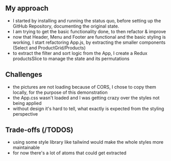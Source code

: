 ## My approach
- I started by installing and running the status quo, before setting up the GitHub Repository, documenting the original state.
- I am trying to get the basic functionality done, to then refactor & improve
- now that Header, Menu and Footer are functional and the basic styling is working, I start refactoring App.js, by extracting the smaller components (Select and ProductGrid/Products)
- to extract the filter and sort logic from the App, I create a Redux productsSlice to manage the state and its permutations

## Challenges
- the pictures are not loading because of CORS, I chose to copy them locally, for the purpose of this demonstration
- the App.css wasn't loaded and I was getting crazy over the styles not being applied
- without design it's hard to tell, what exactly is expected from the styling perspective

## Trade-offs (/TODOS)
- using some style library like tailwind would make the whole styles more maintainable
- for now there's a lot of atoms that could get extracted